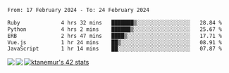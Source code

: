 <!--START_SECTION:waka-->

```txt
From: 17 February 2024 - To: 24 February 2024

Ruby             4 hrs 32 mins   ███████▒░░░░░░░░░░░░░░░░░   28.84 %
Python           4 hrs 2 mins    ██████▒░░░░░░░░░░░░░░░░░░   25.67 %
ERB              2 hrs 47 mins   ████▒░░░░░░░░░░░░░░░░░░░░   17.71 %
Vue.js           1 hr 24 mins    ██▒░░░░░░░░░░░░░░░░░░░░░░   08.91 %
JavaScript       1 hr 14 mins    ██░░░░░░░░░░░░░░░░░░░░░░░   07.87 %
```

<!--END_SECTION:waka-->
<a href="https://github.com/anuraghazra/github-readme-stats">
  <img align="left" src="https://github-readme-stats.vercel.app/api?username=Tanesan&count_private=true&show_icons=true" />
<img align="left" src="https://github-readme-stats.vercel.app/api/top-langs/?username=Tanesan" />
</a>

[![ktanemur's 42 stats](https://badge42.vercel.app/api/v2/cl1wslf6s002109l771rng2w8/stats?cursusId=21&coalitionId=62)](https://github.com/JaeSeoKim/badge42)
